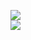 [![](https://img.shields.io/badge/Made%20With-Github%20Spray-lightgrey.svg?style=for-the-badge&logo=github)](https://github.com/Annihil/github-spray#23390)  
[![](https://i.imgur.com/2DrTn0Z.gif)](https://github.com/Annihil/github-spray)